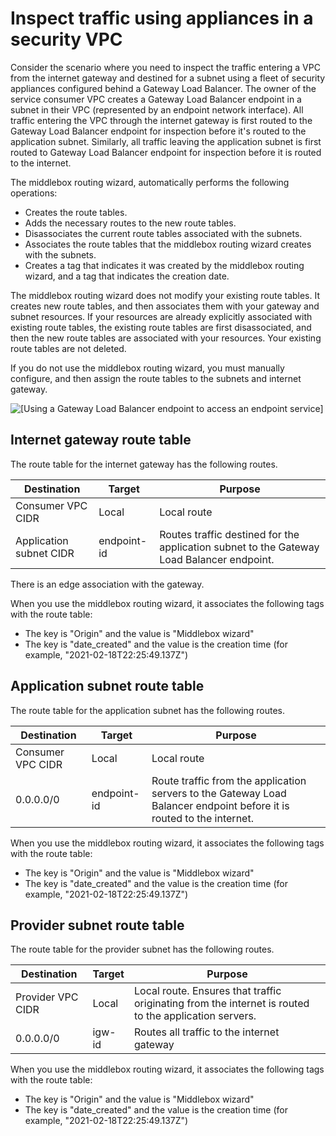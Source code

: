 # Inspect traffic using appliances in a security VPC<a name="gwlb-route"></a>

Consider the scenario where you need to inspect the traffic entering a VPC from the internet gateway and destined for a subnet using a fleet of security appliances configured behind a Gateway Load Balancer\. The owner of the service consumer VPC creates a Gateway Load Balancer endpoint in a subnet in their VPC \(represented by an endpoint network interface\)\. All traffic entering the VPC through the internet gateway is first routed to the Gateway Load Balancer endpoint for inspection before it's routed to the application subnet\. Similarly, all traffic leaving the application subnet is first routed to Gateway Load Balancer endpoint for inspection before it is routed to the internet\.

The middlebox routing wizard, automatically performs the following operations:
+ Creates the route tables\.
+ Adds the necessary routes to the new route tables\.
+ Disassociates the current route tables associated with the subnets\.
+ Associates the route tables that the middlebox routing wizard creates with the subnets\.
+ Creates a tag that indicates it was created by the middlebox routing wizard, and a tag that indicates the creation date\.

The middlebox routing wizard does not modify your existing route tables\. It creates new route tables, and then associates them with your gateway and subnet resources\. If your resources are already explicitly associated with existing route tables, the existing route tables are first disassociated, and then the new route tables are associated with your resources\. Your existing route tables are not deleted\.

If you do not use the middlebox routing wizard, you must manually configure, and then assign the route tables to the subnets and internet gateway\.

![\[Using a Gateway Load Balancer endpoint to access an endpoint service\]](http://docs.aws.amazon.com/vpc/latest/userguide/images/vpc-endpoint-service-gwlbe_updated.png)

## Internet gateway route table<a name="igw-route-table-table"></a>

The route table for the internet gateway has the following routes\.


| Destination | Target | Purpose | 
| --- | --- | --- | 
| Consumer VPC CIDR | Local | Local route | 
| Application subnet CIDR | endpoint\-id | Routes traffic destined for the application subnet to the Gateway Load Balancer endpoint\. | 

There is an edge association with the gateway\.

When you use the middlebox routing wizard, it associates the following tags with the route table:
+ The key is "Origin" and the value is "Middlebox wizard"
+ The key is "date\_created" and the value is the creation time \(for example, "2021\-02\-18T22:25:49\.137Z"\)

## Application subnet route table<a name="subnet1-route-table-table"></a>

The route table for the application subnet has the following routes\.


| Destination | Target | Purpose | 
| --- | --- | --- | 
| Consumer VPC CIDR | Local | Local route | 
| 0\.0\.0\.0/0 | endpoint\-id | Route traffic from the application servers to the Gateway Load Balancer endpoint before it is routed to the internet\. | 

When you use the middlebox routing wizard, it associates the following tags with the route table:
+ The key is "Origin" and the value is "Middlebox wizard"
+ The key is "date\_created" and the value is the creation time \(for example, "2021\-02\-18T22:25:49\.137Z"\)

## Provider subnet route table<a name="subnet2-route-table"></a>

The route table for the provider subnet has the following routes\.


| Destination | Target | Purpose | 
| --- | --- | --- | 
| Provider VPC CIDR | Local | Local route\. Ensures that traffic originating from the internet is routed to the application servers\. | 
| 0\.0\.0\.0/0 | igw\-id | Routes all traffic to the internet gateway | 

When you use the middlebox routing wizard, it associates the following tags with the route table:
+ The key is "Origin" and the value is "Middlebox wizard"
+ The key is "date\_created" and the value is the creation time \(for example, "2021\-02\-18T22:25:49\.137Z"\)